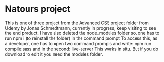 # Natours project 
This is one of three project from the Advanced CSS project folder from Udemy by Jonas Schmedtmann,
currently in progress, keep visiting to see the end product.
I have also deleted the node_modules folder so. one has to run npm i (to reinstall the folder) in the command prompt
To access this, as a developer, one has to open two command prompts and write: npm run compile:sass
and in the second: live-server
This works in situ. But if you do download to edit it you need the modules folder.
